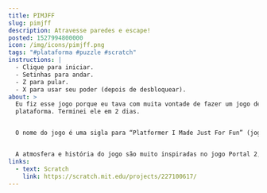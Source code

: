 ```yaml
---
title: PIMJFF
slug: pimjff
description: Atravesse paredes e escape!
posted: 1527994800000
icon: /img/icons/pimjff.png
tags: "#plataforma #puzzle #scratch"
instructions: |
  - Clique para iniciar.
  - Setinhas para andar.
  - Z para pular.
  - X para usar seu poder (depois de desbloquear).
about: >
  Eu fiz esse jogo porque eu tava com muita vontade de fazer um jogo de
  plataforma. Terminei ele em 2 dias.


  O nome do jogo é uma sigla para “Platformer I Made Just For Fun” (jogo de plataforma que eu fiz só por diversão).


  A atmosfera e história do jogo são muito inspiradas no jogo Portal 2, inclusive as músicas são todas desse jogo! Menos a última, que fui eu quem fez.
links:
  - text: Scratch
    link: https://scratch.mit.edu/projects/227100617/
---
```


<scratch url="https://scratch.mit.edu/projects/227100617/"></scratch>
